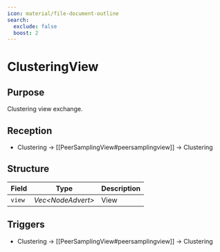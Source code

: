```yaml
---
icon: material/file-document-outline
search:
  exclude: false
  boost: 2
---
```


# ClusteringView

## Purpose

Clustering view exchange.

## Reception

- Clustering $\to$ [[PeerSamplingView#peersamplingview]] $\to$ Clustering

## Structure

| Field  | Type                | Description |
|--------|---------------------|-------------|
| `view` | *Vec\<NodeAdvert\>* | View        |

## Triggers

- Clustering $\to$ [[PeerSamplingView#peersamplingview]] $\to$ Clustering
